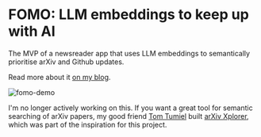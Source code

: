 # FOMO: LLM embeddings to keep up with AI

The MVP of a newsreader app that uses LLM embeddings to semantically prioritise arXiv and Github updates.

Read more about it [on my blog](http://gianluca.ai/fomo-embeddings/).

![fomo-demo](https://github.com/gianlucatruda/fomo/assets/1952799/b4a4eff9-01e6-4e17-8bab-995cd7db9af8)

I'm no longer actively working on this. If you want a great tool for semantic searching of arXiv papers, my good friend [Tom Tumiel](https://twitter.com/tomtumiel) built [arXiv Xplorer](https://arxivxplorer.com/), which was part of the inspiration for this project.
